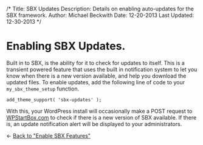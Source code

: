 /*
Title: SBX Updates
Description: Details on enabling auto-updates for the SBX framework.
Author: Michael Beckwith
Date: 12-20-2013
Last Updated: 12-30-2013
 */

# Enabling SBX Updates.

Built in to SBX, is the ability for it to check for updates to itself. This is a transient powered feature that uses the built in notification system to let you know when there is a new version available, and help you download the updated files. To enable updates, add the following line of code to your `my_sbx_theme_setup` function.

	add_theme_support( 'sbx-updates' );

With this, your WordPress install will occasionally make a POST request to [WPStartBox.com](http://wpstartbox.com) to check if there is a new version of SBX available. If there is, an update notification alert will be displayed to your administrators.

&larr; [Back to "Enable SBX Features"](../enable_sbx_features/)
